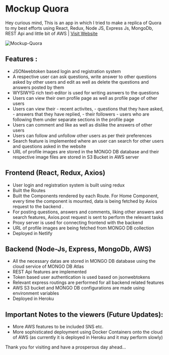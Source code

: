 # Mockup Quora

Hey curious mind,
This is an app in which I tried to make a replica of Quora to my best efforts using React, Redux, Node JS, Express Js, MongoDb, REST Api and little bit of AWS | [Visit Website](https://mockup-quora.netlify.app/quora/)

![Mockup-Quora](https://raw.githubusercontent.com/SudhansuBandha/mockup-quora-2/main/frontend/public/images/Screenshot.png)

## Features :

- JSONwebtoken based login and registration system
- A respective user can ask questions, write answer to other questions asked by other users and edit as well as delete the questions and answers posted by them
- WYSIWYG rich text-editor is used for writing asnwers to the questions
- Users can view their own profile page as well as profile page of other users
- Users can view their - recent activites, - questions that they have asked, - answers that they have replied, - their followers - users who are following them
  under separate sections in the profile page
- Users can comment and like as well as dislike the answers of other users
- Users can follow and unfollow other users as per their preferences
- Search feature is implemented where an user can search for other users and questions asked in the website
- URL of profile images are stored in the MONGO DB database and their respective image files are stored in S3 Bucket in AWS server

## Frontend (React, Redux, Axios)

- User login and registration system is built using redux
- Built the Routes
- Built the Components rendered by each Route. For Home Component, every time the component is mounted, data is being fetched by Axios request to the backend .
- For posting questions, answers and comments, liking other answers and search features, Axios.post request is sent to perform the relevant tasks
- Proxy server is used for connecting frontend with the backend
- URL of profile images are being fetched from MONGO DB collection
- Deployed in Netlify

## Backend (Node-Js, Express, MongoDb, AWS)

- All the necessary datas are stored in MONGO DB database using the cloud service of MONGO DB Atlas
- REST Api features are implemented
- Token based user authentication is used based on jsonwebtokens
- Relevant express routings are performed for all backend related features
- AWS S3 bucket and MONGO DB configurations are made using environment variables
- Deployed in Heroku

## Important Notes to the viewers (Future Updates):

- More AWS features to be included SNS etc.
- More sophisticated deployment using Docker Containers onto the cloud of AWS (as currently it is deployed in Heroku and it may perform slowly)

Thank you for visiting and have a prosperous day ahead...

